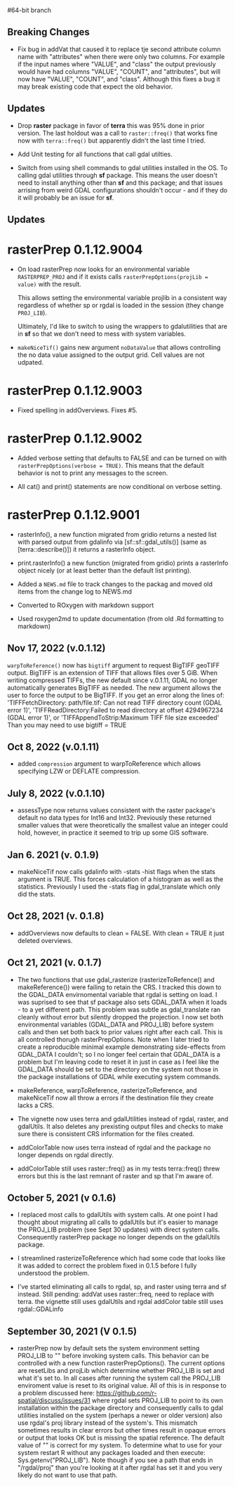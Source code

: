 #64-bit branch 

## Breaking Changes

  * Fix bug in addVat that caused it to replace tje second 
  attribute column name with "attributes" when there were only two columns.
  For example if the input names where  "VALUE", and "class" the output 
  previously would have had columns  "VALUE", "COUNT", and "attributes", 
  but will now have "VALUE", "COUNT", and "class". Although this fixes a bug it
  may break existing code that expect the old behavior.

## Updates
  * Drop **raster** package in favor of **terra** this was 95% done in prior 
  version.  The last holdout was a call to `raster::freq()` that works fine 
  now with `terra::freq()` but apparently didn't the last time I tried.
  
  * Add Unit testing for all functions that call gdal utilties.
  
  * Switch from using shell commands to gdal utilities installed in the OS. To
  calling gdal utilities through **sf** package. This means the user doesn't 
  need to install anything other than **sf** and this package; and that issues
  arrising from weird GDAL configurations shouldn't occur - and if they do it 
  will probably be an issue for **sf**.

## Updates


# rasterPrep 0.1.12.9004

* On load rasterPrep now looks for an environmental variable `RASTERPREP_PROJ` 
  and if it exists calls `rasterPrepOptions(projLib = value)` with the result.

  This allows setting the environmental variable projlib in a consistent way 
  regardless of whether sp or rgdal is loaded in the session 
  (they change `PROJ_LIB`).  

  Ultimately, I'd like to switch to using the wrappers to gdalutilities that are
  in **sf** so that we don't need to mess with system variables.

* `makeNiceTif()` gains new argument `noDataValue` that allows controlling the
  no data value assigned to the output grid. Cell values are not udpated.

# rasterPrep 0.1.12.9003

* Fixed spelling in addOverviews. Fixes #5.

# rasterPrep 0.1.12.9002

* Added verbose setting that defaults to FALSE and can be turned on with `rasterPrepOptions(verbose = TRUE)`.  This means that the default behavior is 
not to print any messages to the screen.

* All cat() and print() statements are now conditional on verbose setting.

# rasterPrep 0.1.12.9001

* rasterInfo(), a new function migrated from gridio returns a nested list with
parsed output from gdalinfo via [sf::sf::gdal_utils()] 
(same as [terra::describe()]) it returns a rasterInfo object.

* print.rasterInfo() a new function (migrated from gridio) prints a rasterInfo
object nicely (or at least better than the default list printing).

* Added a `NEWS.md` file to track changes to the packag and moved old items from
the change log to NEWS.md

* Converted to ROxygen with markdown support

* Used roxygen2md to update documentation (from old .Rd formatting to markdown)


## Nov 17, 2022 (v.0.1.12) 
`warpToReference()` now has `bigtiff` argument to request BigTIFF geoTIFF 
output. BigTIFF is an extension of TIFF that allows files 
over 5 GiB. When writing compressed TIFFs, the new default since v.0.1.11, 
GDAL no longer automatically generates BigTIFF as needed. The new argument 
allows the user to force the output to be BigTIFF. If you get an error along 
the lines of:
'TIFFFetchDirectory:  path/file.tif: Can not read TIFF directory count 
(GDAL error 1)', 
'TIFFReadDirectory:Failed to read directory at offset 4294967234 
(GDAL error 1)', or
 'TIFFAppendToStrip:Maximum TIFF file size exceeded'  
Than you may need to use bigtiff = TRUE

## Oct 8, 2022 (v.0.1.11) 

* added `compression` argument to warpToReference which allows specifying LZW 
or DEFLATE compression.

## July 8, 2022 (v.0.1.10) 

* assessType now returns values consistent with the raster package's default no data types for Int16 and Int32. Previously these returned smaller values that were theoretically the smallest value an integer could hold, however, in practice it seemed to trip up some GIS software.

## Jan 6. 2021 (v. 0.1.9) 
* makeNiceTif now calls gdalinfo with -stats -hist flags when the stats argument 
is TRUE. This forces calculation of a histogram as well as the statistics. 
Previously I used the -stats flag in gdal_translate which only did the stats.

## Oct 28, 2021 (v. 0.1.8)

* addOverviews now defaults to clean = FALSE. With clean = TRUE it just deleted overviews.

## Oct 21, 2021 (v. 0.1.7)

* The two functions that use gdal_rasterize (rasterizeToRefence() and makeReference()) were failing to retain the CRS. I tracked this down to the GDAL_DATA envirnomental variable that rgdal is setting on load.  I was suprised to see that sf package also sets GDAL_DATA when it loads - to a yet different path. This problem was subtle as gdal_translate ran cleanly without error but silently dropped the projection. I now set both environmental variables (GDAL_DATA and PROJ_LIB) before system calls and then set both back to prior values right after each call.  This is all controlled thorugh rasterPrepOptions.  Note when I later tried to create a reproducible minimal example demonstrating side-effects from GDAL_DATA I couldn't; so I no longer feel certain that GDAL_DATA is a problem but I'm leaving code to reset it in just in case as I feel like the GDAL_DATA should be set to the directory on the system not those in the package installations of GDAL while executing system commands.

* makeReference, warpToReference, rasterizeToReference, and makeNiceTif now all
throw a errors if the destination file they create lacks a CRS.  

* The vignette now uses terra and gdalUtilities instead of rgdal, raster, and 
gdalUtils. It also deletes any prexisting output files and checks to make sure
there is consistent CRS information for the files created.

* addColorTable now uses terra instead of rgdal and the package no longer 
depends on rgdal directly.

* addColorTable still uses raster::freq() as in my tests terra::freq() threw
errors but this is the last remnant of raster and sp that I'm aware of.
  

## October 5, 2021 (v 0.1.6)

* I replaced most calls to gdalUtils with system calls.  At one point I had 
thought about migrating all calls to gdalUtils but it's easier to manage the PROJ_LIB problem (see Sept 30 updates) with direct system calls. Consequently rasterPrep package no longer depends on the gdalUtils package. 

* I streamlined rasterizeToReference which had some code that looks like it was
added to correct the problem fixed in 0.1.5 before I fully understood the problem.

* I've started eliminating all calls to rgdal, sp, and raster using terra and sf instead. Still pending:
  addVat uses raster::freq, need to replace with terra.
  the vignette still uses gdalUtils and rgdal 
  addColor table still uses rgdal::GDALinfo

## September 30, 2021 (V 0.1.5)

* rasterPrep now by default sets the system environment setting  PROJ_LIB to  "" before invoking system calls. This behavior can be controlled with a new function rasterPrepOptions(). The current options are resetLibs and projLib which determine whether PROJ_LIB is set and what it's set to.  In all cases after running the system call the PROJ_LIB enviroment value is reset to its original value. All of this is in response to a problem discussed here:  https://github.com/r-spatial/discuss/issues/31 where rgdal sets PROJ_LIB to point to its own installation within the package directory and consequently calls to gdal utilities installed on the system (perhaps a newer or older version) also use rgdal's proj library instead of the system's.  This mismatch sometimes results in clear errors but other times result in opaque errors or output that looks OK but is missing the spatial reference. The default value of "" is correct for my system. To determine what to use for your system restart R without any packages loaded and then execute: Sys.getenv("PROJ_LIB").  Note though if you see a path that ends in "/rgdal/proj" than you're looking at it after
rgdal has set it and you very likely do not want to use that path. 



